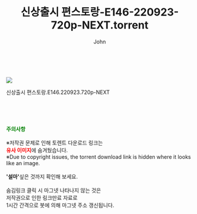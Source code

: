 ﻿---
layout: post
title:  "    신상출시 편스토랑-E146-220923-720p-NEXT.torrent"
author: John
categories: [ TV ]
tags: [  ]
image: https://torrentrj55.com/uploadfile/full/5256536a84b6f23aed3875e26db5c8ea8a5c29b3.jpg 
description: "    신상출시 편스토랑-E146-220923-720p-NEXT torrent 정보 공유"
toc: true
toc_sticky: true
---

<br>
<p><img src="https://torrentrj55.com/uploadfile/full/5256536a84b6f23aed3875e26db5c8ea8a5c29b3.jpg"/></p>
 신상출시 편스토랑.E146.220923.720p-NEXT  
    
<br><br><br>
<p data-ke-size="size16"><b><span style="color: green;">주의사항</span></b><br /><br />※저작권 문제로 인해 토렌트 다운로드 링크는<br /><b><span style="color: red;">유사 이미지</span></b>에 숨겨뒀습니다.<br />※Due to copyright issues, the torrent download link is hidden where it looks like an image.<br /><br /><b>'설마'</b>싶은 것까지 확인해 보세요.<br /><br />숨김링크 클릭 시 마그넷 나타나지 않는 것은<br />저작권으로 인한 링크만료 자료로<br />1시간 간격으로 봇에 의해 마그넷 주소 갱신됩니다.</p>

